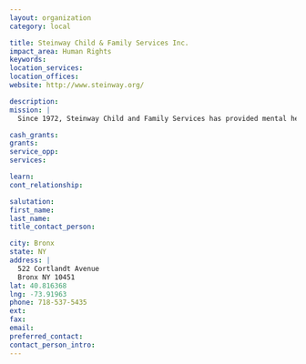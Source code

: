```yaml
---
layout: organization
category: local

title: Steinway Child & Family Services Inc.
impact_area: Human Rights
keywords: 
location_services: 
location_offices: 
website: http://www.steinway.org/

description: 
mission: |
  Since 1972, Steinway Child and Family Services has provided mental health, social and residential services to people in Queens, Brooklyn, the Bronx and Manhattan. The agency is committed to community-based care and to New York City’s diverse populations. Annually, 3,500 children, adults and families benefit from Steinway’s 17 programs.

cash_grants: 
grants: 
service_opp: 
services: 

learn: 
cont_relationship: 

salutation: 
first_name: 
last_name: 
title_contact_person: 

city: Bronx
state: NY
address: |
  522 Cortlandt Avenue     
  Bronx NY 10451
lat: 40.816368
lng: -73.91963
phone: 718-537-5435
ext: 
fax: 
email: 
preferred_contact: 
contact_person_intro: 
---
```

